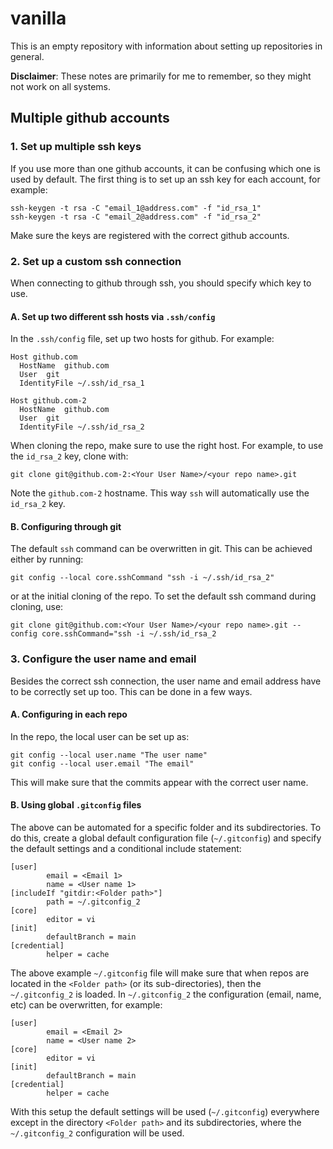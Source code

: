 # vanilla
This is an empty repository with information about setting up repositories in general.

**Disclaimer**: These notes are primarily for me to remember, so they might not work on all systems.

## Multiple github accounts

### 1. Set up multiple ssh keys
If you use more than one github accounts, it can be confusing which one is used by default. The first thing is to set up an ssh key for each account, for example:
```
ssh-keygen -t rsa -C "email_1@address.com" -f "id_rsa_1"
ssh-keygen -t rsa -C "email_2@address.com" -f "id_rsa_2"
```
Make sure the keys are registered with the correct github accounts.

### 2. Set up a custom ssh connection
When connecting to github through ssh, you should specify which key to use.

#### A. Set up two different ssh hosts via `.ssh/config`
In the `.ssh/config` file, set up two hosts for github. For example:
```
Host github.com
  HostName  github.com
  User  git
  IdentityFile ~/.ssh/id_rsa_1

Host github.com-2
  HostName  github.com
  User  git
  IdentityFile ~/.ssh/id_rsa_2
```
When cloning the repo, make sure to use the right host. For example, to use the `id_rsa_2` key, clone with:
```
git clone git@github.com-2:<Your User Name>/<your repo name>.git
```
Note the `github.com-2` hostname. This way `ssh` will automatically use the `id_rsa_2` key.

#### B. Configuring through git
The default `ssh` command can be overwritten in git. This can be achieved either by running:
```
git config --local core.sshCommand "ssh -i ~/.ssh/id_rsa_2"
```
or at the initial cloning of the repo. To set the default ssh command during cloning, use:
```
git clone git@github.com:<Your User Name>/<your repo name>.git --config core.sshCommand="ssh -i ~/.ssh/id_rsa_2
```

### 3. Configure the user name and email

Besides the correct ssh connection, the user name and email address have to be correctly set up too. This can be done in a few ways.

#### A. Configuring in each repo
In the repo, the local user can be set up as:
```
git config --local user.name "The user name"
git config --local user.email "The email"
```
This will make sure that the commits appear with the correct user name.

#### B. Using global `.gitconfig` files
The above can be automated for a specific folder and its subdirectories. To do this, create a global default configuration file (`~/.gitconfig`) and specify the default settings and a conditional include statement:
```
[user]
        email = <Email 1>
        name = <User name 1>
[includeIf "gitdir:<Folder path>"]
        path = ~/.gitconfig_2
[core]
        editor = vi
[init]
        defaultBranch = main
[credential]
        helper = cache
```
The above example `~/.gitconfig` file will make sure that when repos are located in the `<Folder path>` (or its sub-directories), then the `~/.gitconfig_2` is loaded. In `~/.gitconfig_2` the configuration (email, name, etc) can be overwritten, for example:
```
[user]
        email = <Email 2>
        name = <User name 2>
[core]
        editor = vi
[init]
        defaultBranch = main
[credential]
        helper = cache
```
With this setup the default settings will be used (`~/.gitconfig`) everywhere except in the directory `<Folder path>` and its subdirectories, where the `~/.gitconfig_2` configuration will be used.
